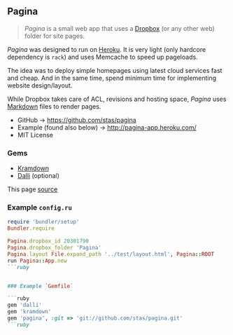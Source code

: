 ## Pagina

>*Pagina* is a small web app that uses
a [Dropbox](http://dropbox.com) (or any other web) folder for site pages.

*Pagina* was designed to run on [Heroku](http://heroku.com).
It is very light (only hardcore dependency is `rack`) and uses Memcache to speed up pageloads.

The idea was to deploy simple homepages using latest cloud services
fast and cheap. And in the same time, spend minimum time for implementing
website design/layout.

While Dropbox takes care of ACL, revisions and hosting space, _Pagina_ uses
[Markdown](http://kramdown.rubyforge.org/quickref.html) files to render pages.

 * GitHub &rarr; https://github.com/stas/pagina
 * Example (found also below) &rarr; http://pagina-app.heroku.com/
 * MIT License

### Gems
 * [Kramdown](http://kramdown.rubyforge.org)
 * [Dalli](https://github.com/mperham/dalli) (optional)

This page [source](http://dl.dropbox.com/u/20301790/Pagina/index.txt)

### Example `config.ru`

```ruby
require 'bundler/setup'
Bundler.require

Pagina.dropbox_id 20301790
Pagina.dropbox_folder 'Pagina'
Pagina.layout File.expand_path '../test/layout.html', Pagina::ROOT
run Pagina::App.new
```ruby


### Example `Gemfile`

```ruby
gem 'dalli'
gem 'kramdown'
gem 'pagina', :git => 'git://github.com/stas/pagina.git'
```ruby
